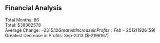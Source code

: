 Financial Analysis  
----------------------------  
Total Months: 86  
Total: $38382578  
Average Change: $-2315.12  
Greatest Increase in Profits: Feb-2012 ($1926159)  
Greatest Decrease in Profits: Sep-2013 ($-2196167)  
